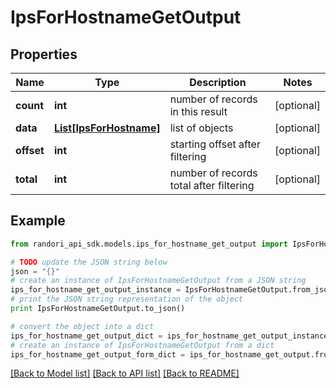 # IpsForHostnameGetOutput


## Properties

Name | Type | Description | Notes
------------ | ------------- | ------------- | -------------
**count** | **int** | number of records in this result | [optional] 
**data** | [**List[IpsForHostname]**](IpsForHostname.md) | list of objects | [optional] 
**offset** | **int** | starting offset after filtering | [optional] 
**total** | **int** | number of records total after filtering | [optional] 

## Example

```python
from randori_api_sdk.models.ips_for_hostname_get_output import IpsForHostnameGetOutput

# TODO update the JSON string below
json = "{}"
# create an instance of IpsForHostnameGetOutput from a JSON string
ips_for_hostname_get_output_instance = IpsForHostnameGetOutput.from_json(json)
# print the JSON string representation of the object
print IpsForHostnameGetOutput.to_json()

# convert the object into a dict
ips_for_hostname_get_output_dict = ips_for_hostname_get_output_instance.to_dict()
# create an instance of IpsForHostnameGetOutput from a dict
ips_for_hostname_get_output_form_dict = ips_for_hostname_get_output.from_dict(ips_for_hostname_get_output_dict)
```
[[Back to Model list]](../README.md#documentation-for-models) [[Back to API list]](../README.md#documentation-for-api-endpoints) [[Back to README]](../README.md)


